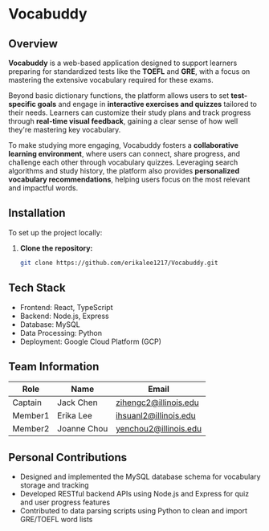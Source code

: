 # Vocabuddy

## Overview

**Vocabuddy** is a web-based application designed to support learners preparing for standardized tests like the 
**TOEFL** and **GRE**, with a focus on mastering the extensive vocabulary required for these exams.

Beyond basic dictionary functions, the platform allows users to set **test-specific goals** and engage in **interactive 
exercises and quizzes** tailored to their needs. Learners can customize their study plans and track progress through 
**real-time visual feedback**, gaining a clear sense of how well they're mastering key vocabulary.

To make studying more engaging, Vocabuddy fosters a **collaborative learning environment**, where users can connect, 
share progress, and challenge each other through vocabulary quizzes. Leveraging search algorithms and study history, 
the platform also provides **personalized vocabulary recommendations**, helping users focus on the most relevant and 
impactful words.

## Installation

To set up the project locally:

1. **Clone the repository:**

   ```bash
   git clone https://github.com/erikalee1217/Vocabuddy.git
   ```

## Tech Stack

- Frontend: React, TypeScript
- Backend: Node.js, Express
- Database: MySQL
- Data Processing: Python
- Deployment: Google Cloud Platform (GCP)

## Team Information

| Role    | Name                  | Email                 |
|---------|-----------------------|-----------------------|
| Captain | Jack Chen             | zihengc2@illinois.edu |
| Member1 | Erika Lee             | ihsuanl2@illinois.edu |
| Member2 | Joanne Chou           | yenchou2@illinois.edu |

## Personal Contributions
- Designed and implemented the MySQL database schema for vocabulary storage and tracking
- Developed RESTful backend APIs using Node.js and Express for quiz and user progress features
- Contributed to data parsing scripts using Python to clean and import GRE/TOEFL word lists